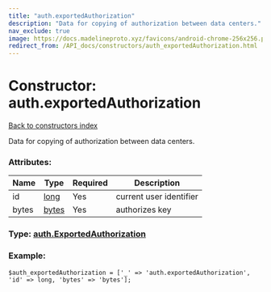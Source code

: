 ```yaml
---
title: "auth.exportedAuthorization"
description: "Data for copying of authorization between data centers."
nav_exclude: true
image: https://docs.madelineproto.xyz/favicons/android-chrome-256x256.png
redirect_from: /API_docs/constructors/auth_exportedAuthorization.html
---
```

# Constructor: auth.exportedAuthorization  
[Back to constructors index](/API_docs/constructors/index.html)



Data for copying of authorization between data centers.

### Attributes:

| Name     |    Type       | Required | Description |
|----------|---------------|----------|-------------|
|id|[long](/API_docs/types/long.html) | Yes|current user identifier|
|bytes|[bytes](/API_docs/types/bytes.html) | Yes|authorizes key|



### Type: [auth.ExportedAuthorization](/API_docs/types/auth.ExportedAuthorization.html)


### Example:

```
$auth_exportedAuthorization = ['_' => 'auth.exportedAuthorization', 'id' => long, 'bytes' => 'bytes'];
```  
